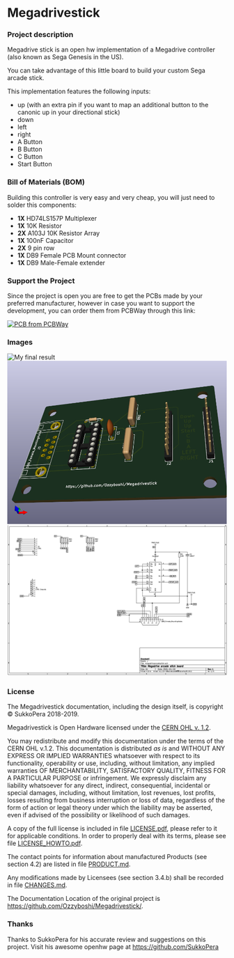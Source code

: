 # Megadrivestick

### Project description
Megadrive stick is an open hw implementation of a Megadrive controller (also known as Sega Genesis in the US).

You can take advantage of this little board to build your custom Sega arcade stick.

This implementation features the following inputs:
- up (with an extra pin if you want to map an additional button to the canonic up in your directional stick)
- down
- left
- right
- A Button
- B Button
- C Button
- Start Button

### Bill of Materials (BOM)
Building this controller is very easy and very cheap, you will just need to solder this components:

* **1X** HD74LS157P Multiplexer
* **1X** 10K Resistor
* **2X** A103J 10K Resistor Array
* **1X** 100nF Capacitor
* **2X** 9 pin row
* **1X** DB9 Female PCB Mount connector
* **1X** DB9 Male-Female extender

### Support the Project
Since the project is open you are free to get the PCBs made by your preferred manufacturer, however in case you want to support the development, you can order them from PCBWay through this link:

[![PCB from PCBWay](https://www.pcbway.com/project/img/images/frompcbway.png)](https://www.pcbway.com/project/shareproject/Megadrivestick.html)

### Images
![My final result](imgs/P_20210510_183743.jpg?raw=true "My final result")
![3d render](imgs/megadrivearcadestick.png?raw=true "3d render")
![schematics](imgs/schematics.png?raw=true "schematics")

### License
The Megadrivestick documentation, including the design itself, is copyright &copy; SukkoPera 2018-2019.

Megadrivestick is Open Hardware licensed under the [CERN OHL v. 1.2](http://ohwr.org/cernohl).

You may redistribute and modify this documentation under the terms of the CERN OHL v.1.2. This documentation is distributed *as is* and WITHOUT ANY EXPRESS OR IMPLIED WARRANTIES whatsoever with respect to its functionality, operability or use, including, without limitation, any implied warranties OF MERCHANTABILITY, SATISFACTORY QUALITY, FITNESS FOR A PARTICULAR PURPOSE or infringement. We expressly disclaim any liability whatsoever for any direct, indirect, consequential, incidental or special damages, including, without limitation, lost revenues, lost profits, losses resulting from business interruption or loss of data, regardless of the form of action or legal theory under which the liability may be asserted, even if advised of the possibility or likelihood of such damages.

A copy of the full license is included in file [LICENSE.pdf](LICENSE.pdf), please refer to it for applicable conditions. In order to properly deal with its terms, please see file [LICENSE_HOWTO.pdf](LICENSE_HOWTO.pdf).

The contact points for information about manufactured Products (see section 4.2) are listed in file [PRODUCT.md](PRODUCT.md).

Any modifications made by Licensees (see section 3.4.b) shall be recorded in file [CHANGES.md](CHANGES.md).

The Documentation Location of the original project is https://github.com/Ozzyboshi/Megadrivestick/.



### Thanks
Thanks to SukkoPera for his accurate review and suggestions on this project.
Visit his awesome openhw page at https://github.com/SukkoPera
